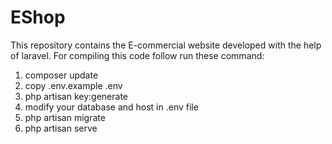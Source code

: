 # EShop
This repository contains the E-commercial website developed with the help of laravel. 
For compiling this code follow run these command: 
1. composer update  
2. copy .env.example .env  
3. php artisan key:generate 
4. modify your database and host in .env file  
5. php artisan migrate  
6. php artisan serve  

